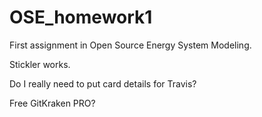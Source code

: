 # OSE_homework1
First assignment in Open Source Energy System Modeling.

Stickler works.

Do I really need to put card details for Travis?

Free GitKraken PRO?
